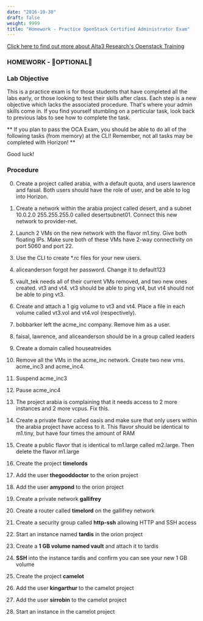 ```yaml
---
date: "2016-10-30"
draft: false
weight: 9999
title: "Homework - Practice OpenStack Certified Administrator Exam"
---
```

[Click here to find out more about Alta3 Research's Openstack Training](https://alta3.com/courses/openstack)

### HOMEWORK - &#x1F680;OPTIONAL&#x1F680;

### Lab Objective

This is a practice exam is for those students that have completed all the labs early, or those looking to test their skills after class. Each step is a new objective which lacks the associated procedure. That's where your admin skills come in. If you find yourself stumbling on a perticular task, look back to previous labs to see how to complete the task.

** If you plan to pass the OCA Exam, you should be able to do all of the following tasks (from memory) at the CLI! Remember, not all tasks may be completed with Horizon! **

Good luck!

### Procedure

0. Create a project called arabia, with a default quota, and users lawrence and faisal. Both users should have the role of user, and be able to log into Horizon.

0. Create a network within the arabia project called desert, and a subnet 10.0.2.0 255.255.255.0 called desertsubnet01. Connect this new network to provider-net.

0. Launch 2 VMs on the new network with the flavor m1.tiny. Give both floating IPs. Make sure both of these VMs have 2-way connectivity on port 5060 and port 22.

0. Use the CLI to create \*.rc files for your new users.

0. aliceanderson forgot her password. Change it to default123

0. vault_tek needs all of their current VMs removed, and two new ones created. vt3 and vt4. vt3 should be able to ping vt4, but vt4 should not be able to ping vt3.

0. Create and attach a 1 gig volume to vt3 and vt4. Place a file in each volume called vt3.vol and vt4.vol (respectively).

0. bobbarker left the acme_inc company. Remove him as a user.

0. faisal, lawrence, and aliceanderson should be in a group called leaders

0. Create a domain called houseatreides

0. Remove all the VMs in the acme_inc network. Create two new vms. acme_inc3 and acme_inc4.

0. Suspend acme_inc3

0. Pause acme_inc4

0. The project arabia is complaining that it needs access to 2 more instances and 2 more vcpus. Fix this.

0. Create a private flavor called oasis and make sure that only users within the arabia project have access to it. This flavor should be identical to m1.tiny, but have four times the amount of RAM

0. Create a public flavor that is identical to m1.large called m2.large. Then delete the flavor m1.large
	
0. Create the project **timelords**

0. Add the user **thegooddoctor** to the orion project

0. Add the user **amypond** to the orion project
		
0. Create a private network **gallifrey**
		
0. Create a router called **timelord** on the gallifrey network
		
0. Create a security group called **http-ssh** allowing HTTP and SSH access

0. Start an instance named **tardis** in the orion project 
		
0. Create a **1 GB volume named vault** and attach it to tardis
		
0. **SSH** into the instance tardis and confirm you can see your new 1 GB volume
	
0. Create the project **camelot**

0. Add the user **kingarthur** to the camelot project

0. Add the user **sirrobin** to the camelot project

0. Start an instance in the camelot project
